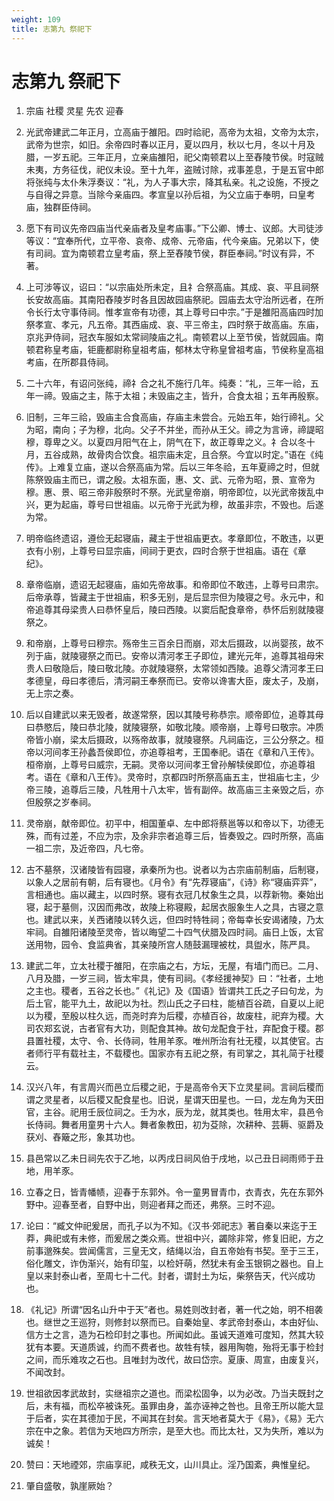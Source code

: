 ```yaml
---
weight: 109
title: 志第九 祭祀下
---
```


# 志第九 祭祀下

1. <span id="志第九_祭祀下-1"></span>
宗庙 社稷 灵星 先农 迎春

2. <span id="志第九_祭祀下-2"></span>
光武帝建武二年正月，立高庙于雒阳。四时祫祀，高帝为太祖，文帝为太宗，武帝为世宗，如旧。余帝四时春以正月，夏以四月，秋以七月，冬以十月及腊，一岁五祀。三年正月，立亲庙雒阳，祀父南顿君以上至舂陵节侯。时寇贼未夷，方务征伐，祀仪未设。至十九年，盗贼讨除，戎事差息，于是五官中郎将张纯与太仆朱浮奏议：“礼，为人子事大宗，降其私亲。礼之设施，不授之与自得之异意。当除今亲庙四。孝宣皇以孙后祖，为父立庙于奉明，曰皇考庙，独群臣侍祠。

3. <span id="志第九_祭祀下-3"></span>
愿下有司议先帝四庙当代亲庙者及皇考庙事。”下公卿、博士、议郎。大司徒涉等议：“宜奉所代，立平帝、哀帝、成帝、元帝庙，代今亲庙。兄弟以下，使有司祠。宜为南顿君立皇考庙，祭上至舂陵节侯，群臣奉祠。”时议有异，不著。

4. <span id="志第九_祭祀下-4"></span>
上可涉等议，诏曰：“以宗庙处所未定，且礻合祭高庙。其成、哀、平且祠祭长安故高庙。其南阳舂陵岁时各且因故园庙祭祀。园庙去太守治所远者，在所令长行太守事侍祠。惟孝宣帝有功德，其上尊号曰中宗。”于是雒阳高庙四时加祭孝宣、孝元，凡五帝。其西庙成、哀、平三帝主，四时祭于故高庙。东庙，京兆尹侍祠，冠衣车服如太常祠陵庙之礼。南顿君以上至节侯，皆就园庙。南顿君称皇考庙，钜鹿都尉称皇祖考庙，郁林太守称皇曾祖考庙，节侯称皇高祖考庙，在所郡县侍祠。

5. <span id="志第九_祭祀下-5"></span>
二十六年，有诏问张纯，禘礻合之礼不施行几年。纯奏：“礼，三年一祫，五年一禘。毁庙之主，陈于太祖；未毁庙之主，皆升，合食太祖；五年再殷察。

6. <span id="志第九_祭祀下-6"></span>
旧制，三年三祫，毁庙主合食高庙，存庙主未尝合。元始五年，始行禘礼。父为昭，南向；子为穆，北向。父子不并坐，而孙从王父。禘之为言谛，禘諟昭穆，尊卑之义。以夏四月阳气在上，阴气在下，故正尊卑之义。礻合以冬十月，五谷成熟，故骨肉合饮食。祖宗庙未定，且合祭。今宜以时定。”语在《纯传》。上难复立庙，遂以合祭高庙为常。后以三年冬祫，五年夏禘之时，但就陈祭毁庙主而已，谓之殷。太祖东面，惠、文、武、元帝为昭，景、宣帝为穆。惠、景、昭三帝非殷祭时不祭。光武皇帝崩，明帝即位，以光武帝拨乱中兴，更为起庙，尊号曰世祖庙。以元帝于光武为穆，故虽非宗，不毁也。后遂为常。

7. <span id="志第九_祭祀下-7"></span>
明帝临终遗诏，遵俭无起寝庙，藏主于世祖庙更衣。孝章即位，不敢违，以更衣有小别，上尊号曰显宗庙，间祠于更衣，四时合祭于世祖庙。语在《章纪》。

8. <span id="志第九_祭祀下-8"></span>
章帝临崩，遗诏无起寝庙，庙如先帝故事。和帝即位不敢违，上尊号曰肃宗。后帝承尊，皆藏主于世祖庙，积多无别，是后显宗但为陵寝之号。永元中，和帝追尊其母梁贵人曰恭怀皇后，陵曰西陵。以窦后配食章帝，恭怀后别就陵寝祭之。

9. <span id="志第九_祭祀下-9"></span>
和帝崩，上尊号曰穆宗。殇帝生三百余日而崩，邓太后摄政，以尚婴孩，故不列于庙，就陵寝祭之而已。安帝以清河孝王子即位，建光元年，追尊其祖母宋贵人曰敬隐后，陵曰敬北陵。亦就陵寝祭，太常领如西陵。追尊父清河孝王曰孝德皇，母曰孝德后，清河嗣王奉祭而已。安帝以谗害大臣，废太子，及崩，无上宗之奏。

10. <span id="志第九_祭祀下-10"></span>
后以自建武以来无毁者，故遂常祭，因以其陵号称恭宗。顺帝即位，追尊其母曰恭愍后，陵曰恭北陵，就陵寝祭，如敬北陵。顺帝崩，上尊号曰敬宗。冲质帝皆小崩，梁太后摄政，以殇帝故事，就陵寝祭。凡祠庙讫，三公分祭之。桓帝以河间孝王孙蠡吾侯即位，亦追尊祖考，王国奉祀。语在《章和八王传》。桓帝崩，上尊号曰威宗，无嗣。灵帝以河间孝王曾孙解犊侯即位，亦追尊祖考。语在《章和八王传》。灵帝时，京都四时所祭高庙五主，世祖庙七主，少帝三陵，追尊后三陵，凡牲用十八太牢，皆有副倅。故高庙三主亲毁之后，亦但殷祭之岁奉祠。

11. <span id="志第九_祭祀下-11"></span>
灵帝崩，献帝即位。初平中，相国董卓、左中郎将蔡邕等以和帝以下，功德无殊，而有过差，不应为宗，及余非宗者追尊三后，皆奏毁之。四时所祭，高庙一祖二宗，及近帝四，凡七帝。

12. <span id="志第九_祭祀下-12"></span>
古不墓祭，汉诸陵皆有园寝，承秦所为也。说者以为古宗庙前制庙，后制寝，以象人之居前有朝，后有寝也。《月令》有“先荐寝庙”，《诗》称“寝庙弈弈”，言相通也。庙以藏主，以四时祭。寝有衣冠几杖象生之具，以荐新物。秦始出寝，起于墓侧，汉因而弗改，故陵上称寝殿，起居衣服象生人之具，古寝之意也。建武以来，关西诸陵以转久远，但四时特牲祠；帝每幸长安谒诸陵，乃太牢祠。自雒阳诸陵至灵帝，皆以晦望二十四气伏腊及四时祠。庙日上饭，太官送用物，园令、食监典省，其亲陵所宫人随鼓漏理被枕，具盥水，陈严具。

13. <span id="志第九_祭祀下-13"></span>
建武二年，立太社稷于雒阳，在宗庙之右，方坛，无屋，有墙门而已。二月、八月及腊，一岁三祠，皆太牢具，使有司祠。《孝经援神契》曰：“社者，土地之主也。稷者，五谷之长也。”《礼记》及《国语》皆谓共工氏之子曰句龙，为后土官，能平九土，故祀以为社。烈山氏之子曰柱，能植百谷疏，自夏以上祀以为稷，至殷以柱久远，而尧时弃为后稷，亦植百谷，故废柱，祀弃为稷。大司农郑玄说，古者官有大功，则配食其神。故句龙配食于社，弃配食于稷。郡县置社稷，太守、令、长侍祠，牲用羊豕。唯州所治有社无稷，以其使官。古者师行平有载社主，不载稷也。国家亦有五祀之祭，有司掌之，其礼简于社稷云。

14. <span id="志第九_祭祀下-14"></span>
汉兴八年，有言周兴而邑立后稷之祀，于是高帝令天下立灵星祠。言祠后稷而谓之灵星者，以后稷又配食星也。旧说，星谓天田星也。一曰，龙左角为天田官，主谷。祀用壬辰位祠之。壬为水，辰为龙，就其类也。牲用太牢，县邑令长侍祠。舞者用童男十六人。舞者象教田，初为芟除，次耕种、芸耨、驱爵及获刈、舂簸之形，象其功也。

15. <span id="志第九_祭祀下-15"></span>
县邑常以乙未日祠先农于乙地，以丙戌日祠风伯于戌地，以己丑日祠雨师于丑地，用羊豕。

16. <span id="志第九_祭祀下-16"></span>
立春之日，皆青幡帻，迎春于东郭外。令一童男冒青巾，衣青衣，先在东郭外野中。迎春至者，自野中出，则迎者拜之而还，弗祭。三时不迎。

17. <span id="志第九_祭祀下-17"></span>
论曰：“臧文仲祀爰居，而孔子以为不知。《汉书·郊祀志》著自秦以来迄于王莽，典祀或有未修，而爰居之类众焉。世祖中兴，蠲除非常，修复旧祀，方之前事邈殊矣。尝闻儒言，三皇无文，结绳以治，自五帝始有书契。至于三王，俗化雕文，诈伪渐兴，始有印玺，以检奸萌，然犹未有金玉银铜之器也。自上皇以来封泰山者，至周七十二代。封者，谓封土为坛，柴祭告天，代兴成功也。

18. <span id="志第九_祭祀下-18"></span>
《礼记》所谓“因名山升中于天”者也。易姓则改封者，著一代之始，明不相袭也。继世之王巡狩，则修封以祭而已。自秦始皇、孝武帝封泰山，本由好仙、信方士之言，造为石检印封之事也。所闻如此。虽诚天道难可度知，然其大较犹有本要。天道质诚，约而不费者也。故牲有犊，器用陶匏，殆将无事于检封之间，而乐难攻之石也。且唯封为改代，故曰岱宗。夏康、周宣，由废复兴，不闻改封。

19. <span id="志第九_祭祀下-19"></span>
世祖欲因孝武故封，实继祖宗之道也。而梁松固争，以为必改。乃当夫既封之后，未有福，而松卒被诛死。虽罪由身，盖亦诬神之咎也。且帝王所以能大显于后者，实在其德加于民，不闻其在封矣。言天地者莫大于《易》，《易》无六宗在中之象。若信为天地四方所宗，是至大也。而比太社，又为失所，难以为诚矣！

20. <span id="志第九_祭祀下-20"></span>
赞曰：天地禋郊，宗庙享祀，咸秩无文，山川具止。淫乃国紊，典惟皇纪。

21. <span id="志第九_祭祀下-21"></span>
肇自盛敬，孰崖厥始？
